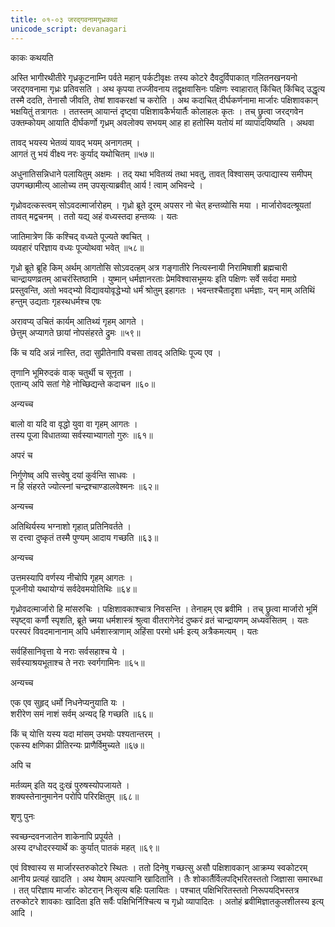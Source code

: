 ```yaml
---
title: ०१-०३ जरद्गवनामगृध्रकथा
unicode_script: devanagari
---
```


काकः कथयति

अस्ति भागीरथीतीरे गृध्रकूटनाम्नि पर्वते महान् पर्कटीवृक्षः तस्य कोटरे दैवदुर्विपाकात् गलितनखनयनो जरद्गवनामा गृध्रः प्रतिवसति । अथ कृपया तज्जीवनाय तद्वृक्षवासिनः पक्षिणः स्वाहारात् किंचित् किंचिद् उद्धृत्य तस्मै ददति, तेनासौ जीवति, तेषां शावकरक्षां च करोति । अथ कदाचित् दीर्घकर्णनामा मार्जारः पक्षिशावकान् भक्षयितुं तत्रागतः । ततस्तम् आयान्तं दृष्ट्वा पक्षिशावकैर्भयार्तैः कोलाहलः कृतः । तच् छ्रुत्वा जरद्गवेन उक्तम्कोयम् आयाति दीर्घकर्णो गृध्रम् अवलोक्य सभयम् आह हा हतोस्मि यतोयं मां व्यापादयिष्यति । अथवा

तावद् भयस्य भेतव्यं यावद् भयम् अनागतम् ।  
आगतं तु भयं वीक्ष्य नरः कुर्याद् यथोचितम् ॥५७॥

अधुनातिसन्निधाने पलायितुम् अक्षमः । तद् यथा भवितव्यं तथा भवतु, तावत् विश्वासम् उत्पाद्यास्य समीपम् उपगच्छामीत्य् आलोच्य तम् उपसृत्याब्रवीत् आर्य ! त्वाम् अभिवन्दे ।  

गृध्रोवदत्कस्त्वम् सोऽवदत्मार्जारोहम् । गृध्रो ब्रूते दूरम् अपसर नो चेत् हन्तव्योसि मया । मार्जारोवदत्श्रूयतां तावत् मद्वचनम् । ततो यद्य् अहं वध्यस्तदा हन्तव्यः । यतः

जातिमात्रेण किं कश्चिद् वध्यते पूज्यते क्वचित् ।  
व्यवहारं परिज्ञाय वध्यः पूज्योथवा भवेत् ॥५८॥

गृध्रो ब्रूते ब्रूहि किम् अर्थम् आगतोसि सोऽवदत्हम् अत्र गङ्गातीरे नित्यस्नायी निरामिषाशी ब्रह्मचारी चान्द्रायणव्रतम् आचरंस्तिष्ठामि । युष्मान् धर्मज्ञानरताः प्रेमविश्वासभूमयः इति पक्षिणः सर्वे सर्वदा ममाग्रे प्रस्तुवन्ति, अतो भवद्भ्यो विद्यावयोवृद्धेभ्यो धर्मं श्रोतुम् इहागतः । भवन्तश्चैतादृशा धर्मज्ञाः, यन् माम् अतिथिं हन्तुम् उद्यताः गृहस्थधर्मश्च एषः

अरावप्य् उचितं कार्यम् आतिथ्यं गृहम् आगते ।  
छेत्तुम् अप्यागते छायां नोपसंहरते द्रुमः ॥५९॥

किं च यदि अन्नं नास्ति, तदा सुप्रीतेनापि वचसा तावद् अतिथिः पूज्य एव ।  

तृणानि भूमिरुदकं वाक् चतुर्थी च सूनृता ।  
एतान्य् अपि सतां गेहे नोच्छिद्यन्ते कदाचन ॥६०॥

अन्यच्च

बालो वा यदि वा वृद्धो युवा वा गृहम् आगतः ।  
तस्य पूजा विधातव्या सर्वस्याभ्यागतो गुरुः ॥६१॥

अपरं च

निर्गुणेष्व् अपि सत्त्वेषु दयां कुर्वन्ति साधवः ।  
न हि संहरते ज्योत्स्नां चन्द्रश्चाण्डालवेश्मनः ॥६२॥

अन्यच्च

अतिथिर्यस्य भग्नाशो गृहात् प्रतिनिवर्तते ।  
स दत्त्वा दुष्कृतं तस्मै पुण्यम् आदाय गच्छति ॥६३॥

अन्यच्च

उत्तमस्यापि वर्णस्य नीचोपि गृहम् आगतः ।  
पूजनीयो यथायोग्यं सर्वदेवमयोतिथिः ॥६४॥

गृध्रोवदत्मार्जारो हि मांसरुचिः । पक्षिशावकाश्चात्र निवसन्ति । तेनाहम् एव ब्रवीमि । तच् छ्रुत्वा मार्जारो भूमिं स्पृष्ट्वा कर्णौ स्पृशति, ब्रूते च्मया धर्मशास्त्रं श्रुत्वा वीतरागेनेदं दुष्करं व्रतं चान्द्रायणम् अध्यवसितम् । यतः परस्परं विवदमानानाम् अपि धर्मशास्त्राणाम् अहिंसा परमो धर्मः इत्य् अत्रैकमत्यम् । यतः

सर्वहिंसानिवृत्ता ये नराः सर्वसहाश्च ये ।  
सर्वस्याश्रयभूताश्च ते नराः स्वर्गगामिनः ॥६५॥

अन्यच्च

एक एव सुहृद् धर्मो निधनेप्यनुयाति यः ।  
शरीरेण समं नाशं सर्वम् अन्यद् हि गच्छति ॥६६॥

किं च् योत्ति यस्य यदा मांसम् उभयोः पश्यतान्तरम् ।  
एकस्य क्षणिका प्रीतिरन्यः प्राणैर्विमुच्यते ॥६७॥

अपि च

मर्तव्यम् इति यद् दुःखं पुरुषस्योपजायते ।  
शक्यस्तेनानुमानेन परोपि परिरक्षितुम् ॥६८॥

शृणु पुनः

स्वच्छन्दवनजातेन शाकेनापि प्रपूर्यते ।  
अस्य दग्धोदरस्यार्थे कः कुर्यात् पातकं महत् ॥६९॥

एवं विश्वास्य स मार्जारस्तरुकोटरे स्थितः । ततो दिनेषु गच्छत्सु असौ पक्षिशावकान् आक्रम्य स्वकोटरम् आनीय प्रत्यहं खादति । अथ येषाम् अपत्यानि खादितानि । तैः शोकार्तैर्विलपद्भिरितस्ततो जिज्ञासा समारब्धा । तत् परिज्ञाय मार्जारः कोटरान् निःसृत्य बहिः पलायितः । पश्चात् पक्षिभिरितस्ततो निरूपयद्भिस्तत्र तरुकोटरे शावकाः खादिता इति सर्वैः पक्षिभिर्निश्चित्य च गृध्रो व्यापादितः । अतोहं ब्रवीमिज्ञातकुलशीलस्य इत्य् आदि ।  
